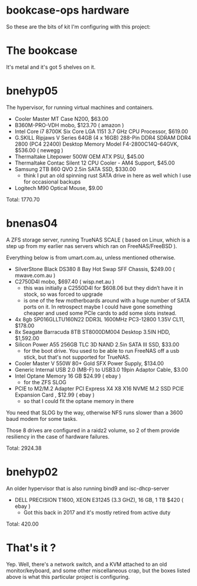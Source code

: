 # bookcase-ops hardware

So these are the bits of kit I'm configuring with this project:

# The bookcase

It's metal and it's got 5 shelves on it.

# bnehyp05

The hypervisor, for running virtual machines and containers. 

* Cooler Master MT Case N200, $63.00
* B360M-PRO-VDH mobo, $123.70 ( amazon )
* Intel Core i7 8700K Six Core LGA 1151 3.7 GHz CPU Processor, $619.00
* G.SKILL Ripjaws V Series 64GB (4 x 16GB) 288-Pin DDR4 SDRAM DDR4 2800 (PC4 22400) Desktop Memory Model F4-2800C14Q-64GVK, $536.00 ( newegg )
* Thermaltake Litepower 500W OEM ATX PSU, $45.00
* Thermaltake Contac Silent 12 CPU Cooler - AM4 Support, $45.00
* Samsung 2TB 860 QVO 2.5in SATA SSD, $330.00
   * think I put an old spinning rust SATA drive in here as well which I use for occasional backups 
* Logitech M90 Optical Mouse, $9.00

Total: 1770.70 

# bnenas04

A ZFS storage server, running TrueNAS SCALE ( based on Linux, which is a step up from my earlier nas servers which ran on FreeNAS/FreeBSD ). 

Everything below is from umart.com.au, unless mentioned otherwise.

* SilverStone Black DS380 8 Bay Hot Swap SFF Chassis, $249.00 ( mwave.com.au )
* C2750D4I mobo, $697.40 ( wisp.net.au )
   * this was initially a C2550D4I for $608.06 but they didn’t have it in stock, so was forced to upgrade
   * is one of the few motherboards around with a huge number of SATA ports on it. 
     In retrospect maybe I could have gone something cheaper and used some PCIe cards to add some slots instead.
* 4x 8gb SP016GLLTU160N22 DDR3L 1600MHz PC3-12800 1.35V CL11, $178.00
* 8x Seagate Barracuda 8TB ST8000DM004 Desktop 3.5IN HDD, $1,592.00
* Silicon Power A55 256GB TLC 3D NAND 2.5in SATA III SSD, $33.00
   * for the boot drive. You used to be able to run FreeNAS off a usb stick, but that's not supported for TrueNAS.
* Cooler Master V 550W 80+ Gold SFX Power Supply, $134.00
* Generic Internal USB 2.0 (MB-F) to USB3.0 19pin Adaptor Cable, $3.00
* Intel Optane Memory 16 GB $24.99 ( ebay )
   * for the ZFS SLOG
* PCIE to M2/M.2 Adapter PCI Express X4 X8 X16 NVME M.2 SSD PCIE Expansion Card , $12.99 ( ebay )
   * so that I could fit the optane memory in there

You need that SLOG by the way, otherwise NFS runs slower than a 3600 baud modem for some tasks.

Those 8 drives are configured in a raidz2 volume, so 2 of them provide resiliency in the case of hardware failures.

Total: 2924.38

# bnehyp02

An older hypervisor that is also running bind9 and isc-dhcp-server

* DELL PRECISION T1600, XEON E31245 (3.3 GHZ), 16 GB, 1 TB $420 ( ebay )
   * Got this back in 2017 and it's mostly retired from active duty   

Total: 420.00

# That's it ?

Yep. Well, there's a network switch, and a KVM attached to an old monitor/keyboard, and some other miscellaneous crap, but the boxes listed above is what this particular project is configuring. 


